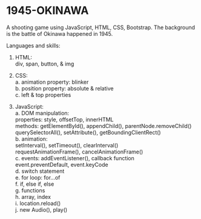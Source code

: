 # 1945-OKINAWA
A shooting game using JavaScript, HTML, CSS, Bootstrap. The background is the battle of Okinawa happened in 1945.

Languages and skills:

  1. HTML:<br/>
    div, span, button, & img<br/>

  2. CSS:<br/>
    a. animation property: blinker<br/>
    b. position property: absolute & relative<br/>
    c. left & top properties<br/>

  3. JavaScript:<br/>
    a. DOM manipulation:<br/>
      properties: style, offsetTop, innerHTML<br/>
      methods: getElementById(), appendChild(), parentNode.removeChild()<br/>
      querySelectorAll(), setAttribute(), getBoundingClientRect()<br/>
    b. animation:<br/>
      setInterval(), setTimeout(), clearInterval()<br/>
      requestAnimationFrame(), cancelAnimationFrame()<br/>
    c. events: addEventListener(), callback function<br/>
      event.preventDefault, event.keyCode<br/>
    d. switch statement<br/>
    e. for loop: for...of<br/>
    f. if, else if, else<br/>
    g. functions<br/>
    h. array, index<br/>
    i. location.reload()<br/>
    j. new Audio(), play()<br/>
